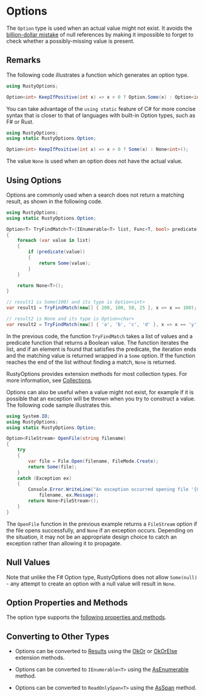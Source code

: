 # Options

The `Option` type is used when an actual value might not exist. 
It avoids the [billion-dollar mistake](https://en.wikipedia.org/wiki/Null_pointer#History) of null references
by making it impossible to forget to check whether a possibly-missing value is present.

## Remarks

The following code illustrates a function which generates an option type.

```csharp
using RustyOptions;

Option<int> KeepIfPositive(int x) => x > 0 ? Option.Some(x) : Option<int>.None;
```

You can take advantage of the `using static` feature of C# for more concise syntax that is closer to
that of languages with built-in Option types, such as F# or Rust.

```csharp
using RustyOptions;
using static RustyOptions.Option;

Option<int> KeepIfPositive(int x) => x > 0 ? Some(x) : None<int>();
```

The value `None` is used when an option does not have the actual value.

## Using Options

Options are commonly used when a search does not return a matching result, as shown in the following code.

```csharp
using RustyOptions;
using static RustyOptions.Option;

Option<T> TryFindMatch<T>(IEnumerable<T> list, Func<T, bool> predicate)
{
    foreach (var value in list)
    {
        if (predicate(value))
        {
            return Some(value);
        }
    }

    return None<T>();
}

// result1 is Some(100) and its type is Option<int>
var result1 = TryFindMatch(new[] { 200, 100, 50, 25 }, x => x == 100);

// result2 is None and its type is Option<char>
var result2 = TryFindMatch(new[] { 'a', 'b', 'c', 'd' }, x => x == 'y');
```

In the previous code, the function `TryFindMatch` takes a list of values and a predicate function
that returns a Boolean value. The function iterates the list, and if an element is found that satisfies
the predicate, the iteration ends and the matching value is returned wrapped in a `Some` option. If
the function reaches the end of the list without finding a match, `None` is returned.

RustyOptions provides extension methods for most collection types. For more information, see [Collections](collections.md).

Options can also be useful when a value might not exist, for example if it is possible that an exception will
be thrown when you try to construct a value. The following code sample illustrates this.

```csharp
using System.IO;
using RustyOptions;
using static RustyOptions.Option;

Option<FileStream> OpenFile(string filename)
{
    try
    {
        var file = File.Open(filename, FileMode.Create);
        return Some(file);
    }
    catch (Exception ex)
    {
        Console.Error.WriteLine("An exception occurred opening file '{0}': {1}", 
            filename, ex.Message);
        return None<FileStream>();
    }
}
```

The `OpenFile` function in the previous example returns a `FileStream` option if the file opens successfully,
and `None` if an exception occurs. Depending on the situation, it may not be an appropriate design choice to 
catch an exception rather than allowing it to propagate.

## Null Values

Note that unlike the F# Option type, RustyOptions does not allow `Some(null)` - any attempt to create an option
with a null value will result in `None`.

## Option Properties and Methods

The option type supports the [following properties and methods](../api/RustyOptions.Option-1.yml).

## Converting to Other Types

  - Options can be converted to [Results](result.md) using the 
    [OkOr](../api/RustyOptions.OptionResultExtensions.yml#RustyOptions_OptionResultExtensions_OkOr__2_RustyOptions_Option___0____1_) 
    or [OkOrElse](../api/RustyOptions.OptionResultExtensions.yml#RustyOptions_OptionResultExtensions_OkOrElse__2_RustyOptions_Option___0__Func___1__) extension methods.

  - Options can be converted to `IEnumerable<T>` using the [AsEnumerable](../api/RustyOptions.Option-1.yml#RustyOptions_Option_1_AsEnumerable) method.

  - Options can be converted to `ReadOnlySpan<T>` using the [AsSpan](../api/RustyOptions.Option-1.yml#RustyOptions_Option_1_AsSpan) method.
